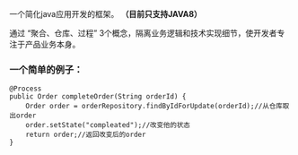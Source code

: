 一个简化java应用开发的框架。 **（目前只支持JAVA8）** 

通过 “聚合、仓库、过程” 3个概念，隔离业务逻辑和技术实现细节，使开发者专注于产品业务本身。

### 一个简单的例子：

	@Process
	public Order completeOrder(String orderId) {
		Order order = orderRepository.findByIdForUpdate(orderId);//从仓库取出order
		order.setState("compleated");//改变他的状态
		return order;//返回改变后的order
	}


